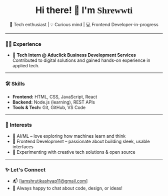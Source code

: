 <h1 align="center">Hi there! 👋 I'm <span style="font-family: 'Comic Sans MS', cursive;">Shrewwti</span></h1>

<p align="center">
  🌟 Tech enthusiast | 💡 Curious mind | 💻 Frontend Developer-in-progress
</p>

---

### 👩‍💼 Experience

- 💼 **Tech Intern @ Aduclick Business Development Services**  
  Contributed to digital solutions and gained hands-on experience in applied tech.

---

### 🛠️ Skills

- **Frontend:** HTML, CSS, JavaScript, React  
- **Backend:** Node.js (learning), REST APIs  
- **Tools & Tech:** Git, GitHub, VS Code

---

### 🎯 Interests

- 🤖 AI/ML – love exploring how machines learn and think  
- 🎨 Frontend Development – passionate about building sleek, usable interfaces  
- 🧪 Experimenting with creative tech solutions & open source

---

### ✨ Let's Connect

- 📬 [iamshrutikashyap11@gmail.com]
- 💬 Always happy to chat about code, design, or ideas!
